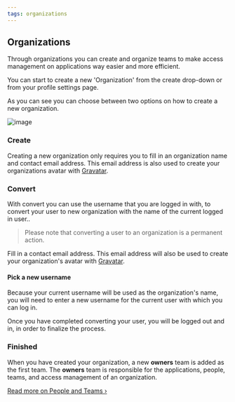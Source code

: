 ```yaml
---
tags: organizations
---
```


## Organizations

Through organizations you can create and organize teams to make access management
on applications way easier and more efficient.

You can start to create a new 'Organization' from the create drop-down or
from your profile settings page.

As you can see you can choose between two options on how to create a new organization.

![image](/images/create-an-org.jpg)

### Create

Creating a new organization only requires you to fill in an organization name and
contact email address. This email address is also used to create your organizations
avatar with [Gravatar](https://gravatar.com/).

### Convert

With convert you can use the username that you are logged in with, to
convert your user to
new organization with the name of the current logged in user..

> Please note that converting a user to an organization is a permanent action.

Fill in a contact email address. This email address will also be used to
create your organization's
avatar with [Gravatar](https://gravatar.com/).

#### Pick a new username

Because your current username will be used as the organization's name, you will
need to enter a new username for the current user with which you can log in.

Once you have completed converting your user, you will be logged out and in,
in order to finalize the process.

### Finished

When you have created your organization, a new **owners** team is added
as the first team. The **owners** team is responsible for the applications,
people, teams, and access management of an organization.

[Read more on People and Teams &rsaquo;](/docs/organizations/people-and-teams.html)

